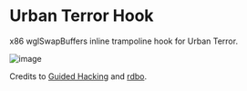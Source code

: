 # Urban Terror Hook
x86 wglSwapBuffers inline trampoline hook for Urban Terror.

![image](https://github.com/user-attachments/assets/a0c2ba12-c399-4234-8c09-bf2aca857bb3)

Credits to [Guided Hacking](https://youtu.be/HLh_9qOkzy0?si=qkd2Ai8p84-bDckp) and [rdbo](https://github.com/rdbo/cstrike-basehook).
